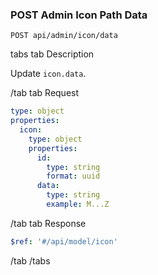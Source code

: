 ### POST Admin Icon Path Data

```
POST api/admin/icon/data
```

tabs
tab Description

Update `icon.data`.

/tab
tab Request

```yaml
type: object
properties:
  icon:
    type: object
    properties:
      id:
        type: string
        format: uuid
      data:
        type: string
        example: M...Z
```

/tab
tab Response

```yaml
$ref: '#/api/model/icon'
```

/tab
/tabs